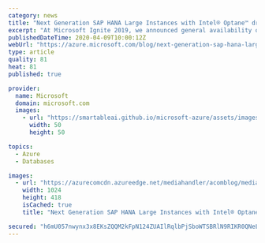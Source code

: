```yaml
---
category: news
title: "Next Generation SAP HANA Large Instances with Intel® Optane™ drive lower TCO"
excerpt: "At Microsoft Ignite 2019, we announced general availability of the new SAP HANA Large Instances powered by the 2nd Generation Intel Xeon Scalable processors, formally Cascade Lake, supporting Intel® Optane™ persistent memory (PMem).\r\n\r\nMicrosoft’s largest SAP customers are continuing to consolidate their"
publishedDateTime: 2020-04-09T10:00:12Z
webUrl: "https://azure.microsoft.com/blog/next-generation-sap-hana-large-instances-with-intel-optane-drive-lower-tco/"
type: article
quality: 81
heat: 81
published: true

provider:
  name: Microsoft
  domain: microsoft.com
  images:
    - url: "https://smartableai.github.io/microsoft-azure/assets/images/organizations/microsoft.com-50x50.jpg"
      width: 50
      height: 50

topics:
  - Azure
  - Databases

images:
  - url: "https://azurecomcdn.azureedge.net/mediahandler/acomblog/media/Default/blog/eb9f526f-db33-4099-a8df-366e27ff78fb.png"
    width: 1024
    height: 418
    isCached: true
    title: "Next Generation SAP HANA Large Instances with Intel® Optane™ drive lower TCO"

secured: "h6mU057nwynx3x8EKsZQQM2kFpN124ZUAIlRqlbPjSboWTSBRlN9RIKR0QNeL/yisKyJEOp91Pa3SMsJaWl0HVkDTe6lp/VvBTHil7bP3cQWk5PJRiLKYA9Tm7rcVbqFKs7XZrJRNfhg83K7gfa1XEy/dXLISHXymkjSUAZZNfDf6uoYKAa3vLdsM1IDaQpWoz1G/Jn6rZfyyH2A90jf8jf4t678ypazV2tSEni2iD9QXagKMX2ZPwn/tgxb/rOd22FKJ59KEiFl+fhucIp0YHIzxo5Bw5/ziZBtXMuYuRZfA1XO7W1YvMyaotyRyl44y2zSRk9Zo180O4owvlundw==;swjDYcLPPKn9i4a/ULoPSQ=="
---
```


